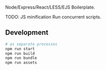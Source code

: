 Node/Express/React/LESS/EJS Boilerplate.

TODO: JS minification
Run concurrent scripts.

## Development

```sh
# as separate processes
npm run start
npm run build
npm run bundle
npm run assets
```